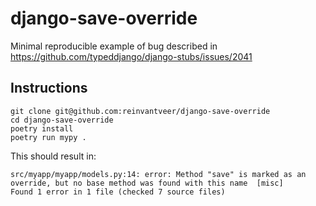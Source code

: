 # django-save-override
Minimal reproducible example of bug described in https://github.com/typeddjango/django-stubs/issues/2041

## Instructions
```shell
git clone git@github.com:reinvantveer/django-save-override
cd django-save-override
poetry install
poetry run mypy .
```
This should result in:
```
src/myapp/myapp/models.py:14: error: Method "save" is marked as an override, but no base method was found with this name  [misc]
Found 1 error in 1 file (checked 7 source files)
```
